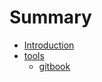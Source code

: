 # Summary

* [Introduction](README.md)
* [tools](tools/README.md)
    * [gitbook](tools/gitbook.md)

